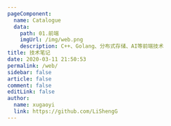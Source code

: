 ```yaml
---
pageComponent:
  name: Catalogue
  data:
    path: 01.前端
    imgUrl: /img/web.png
    description: C++、Golang、分布式存储、AI等前端技术
title: 技术笔记
date: 2020-03-11 21:50:53
permalink: /web/
sidebar: false
article: false
comment: false
editLink: false
author:
  name: xugaoyi
  link: https://github.com/LiShengG
---
```

